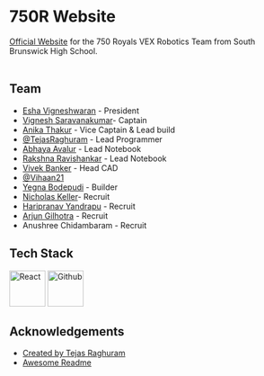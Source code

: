 
# 750R Website

[Official Website](https://sb-750royals.github.io) for the 750 Royals VEX Robotics Team from South Brunswick High School.<br><br>



## Team

- [Esha Vigneshwaran](https://github.com/eshavignesh123) - President
- [Vignesh Saravanakumar](https://github.com/vigneshsaravanakumar404)- Captain
- [Anika Thakur](https://github.com/anikat2) - Vice Captain & Lead build
- [@TejasRaghuram](https://github.com/TejasRaghuram) - Lead Programmer
- [Abhaya Avalur](https://github.com/AbhayaAvalur) - Lead Notebook 
- [Rakshna Ravishankar](https://github.com/RakshnaRavi) - Lead Notebook
- [Vivek Banker](https://github.com/HUNTER-prog) - Head CAD
- [@Vihaan21](https://github.com/Vihaan21)
- [Yegna Bodepudi](https://github.com/YegnaB) - Builder
- [Nicholas Keller](https://github.com/Nicholask2023)- Recruit
- [Haripranav Yandrapu](https://github.com/ThReT0) - Recruit
- [Arjun Gilhotra](https://github.com/ajg9893) - Recruit
- Anushree Chidambaram - Recruit
## Tech Stack

<div>
    <img src="https://raw.githubusercontent.com/vigneshsaravanakumar404/skill-icons/main/icons/React-Dark.svg" width="64" height="64" alt="React">
    <img src="https://raw.githubusercontent.com/vigneshsaravanakumar404/skill-icons/main/icons/Github-Dark.svg" width="64" height="64" alt="Github">
</div>

## Acknowledgements

 - [Created by Tejas Raghuram](https://awesomeopensource.com/project/elangosundar/awesome-README-templates)
 - [Awesome Readme](https://readme.so/editor)
